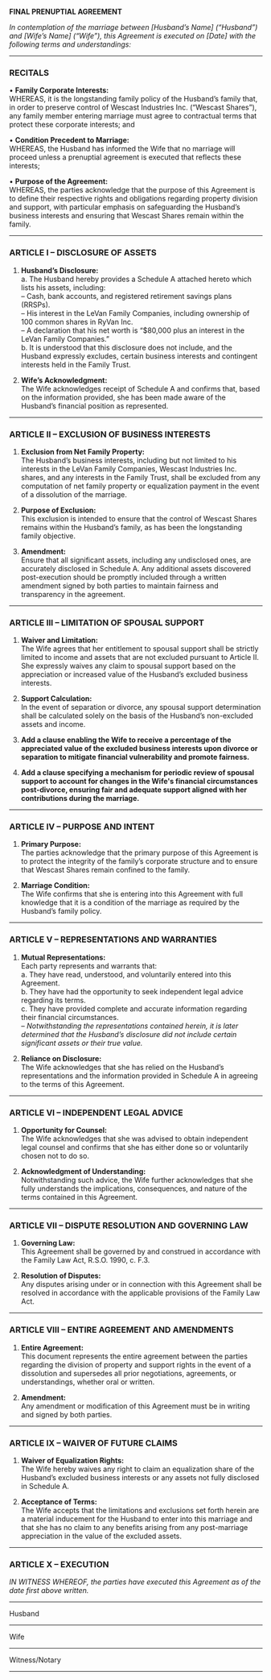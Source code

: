 **FINAL PRENUPTIAL AGREEMENT**

*In contemplation of the marriage between [Husband’s Name] (“Husband”) and [Wife’s Name] (“Wife”), this Agreement is executed on [Date] with the following terms and understandings:*

---

### RECITALS

• **Family Corporate Interests:**  
WHEREAS, it is the longstanding family policy of the Husband’s family that, in order to preserve control of Wescast Industries Inc. (“Wescast Shares”), any family member entering marriage must agree to contractual terms that protect these corporate interests; and

• **Condition Precedent to Marriage:**  
WHEREAS, the Husband has informed the Wife that no marriage will proceed unless a prenuptial agreement is executed that reflects these interests;

• **Purpose of the Agreement:**  
WHEREAS, the parties acknowledge that the purpose of this Agreement is to define their respective rights and obligations regarding property division and support, with particular emphasis on safeguarding the Husband’s business interests and ensuring that Wescast Shares remain within the family.

---

### ARTICLE I – DISCLOSURE OF ASSETS

1. **Husband’s Disclosure:**  
 a. The Husband hereby provides a Schedule A attached hereto which lists his assets, including:  
 – Cash, bank accounts, and registered retirement savings plans (RRSPs).  
 – His interest in the LeVan Family Companies, including ownership of 100 common shares in RyVan Inc.  
 – A declaration that his net worth is “$80,000 plus an interest in the LeVan Family Companies.”  
 b. It is understood that this disclosure does not include, and the Husband expressly excludes, certain business interests and contingent interests held in the Family Trust.

2. **Wife’s Acknowledgment:**  
The Wife acknowledges receipt of Schedule A and confirms that, based on the information provided, she has been made aware of the Husband’s financial position as represented.

---

### ARTICLE II – EXCLUSION OF BUSINESS INTERESTS

1. **Exclusion from Net Family Property:**  
 The Husband’s business interests, including but not limited to his interests in the LeVan Family Companies, Wescast Industries Inc. shares, and any interests in the Family Trust, shall be excluded from any computation of net family property or equalization payment in the event of a dissolution of the marriage.

2. **Purpose of Exclusion:**  
 This exclusion is intended to ensure that the control of Wescast Shares remains within the Husband’s family, as has been the longstanding family objective.

3. **Amendment:**  
 Ensure that all significant assets, including any undisclosed ones, are accurately disclosed in Schedule A. Any additional assets discovered post-execution should be promptly included through a written amendment signed by both parties to maintain fairness and transparency in the agreement.

---

### ARTICLE III – LIMITATION OF SPOUSAL SUPPORT

1. **Waiver and Limitation:**  
 The Wife agrees that her entitlement to spousal support shall be strictly limited to income and assets that are not excluded pursuant to Article II.  
 She expressly waives any claim to spousal support based on the appreciation or increased value of the Husband’s excluded business interests.

2. **Support Calculation:**  
 In the event of separation or divorce, any spousal support determination shall be calculated solely on the basis of the Husband’s non-excluded assets and income.

3. **Add a clause enabling the Wife to receive a percentage of the appreciated value of the excluded business interests upon divorce or separation to mitigate financial vulnerability and promote fairness.**

4. **Add a clause specifying a mechanism for periodic review of spousal support to account for changes in the Wife's financial circumstances post-divorce, ensuring fair and adequate support aligned with her contributions during the marriage.**

---

### ARTICLE IV – PURPOSE AND INTENT

1. **Primary Purpose:**  
 The parties acknowledge that the primary purpose of this Agreement is to protect the integrity of the family’s corporate structure and to ensure that Wescast Shares remain confined to the family.

2. **Marriage Condition:**  
 The Wife confirms that she is entering into this Agreement with full knowledge that it is a condition of the marriage as required by the Husband’s family policy.

---

### ARTICLE V – REPRESENTATIONS AND WARRANTIES

1. **Mutual Representations:**  
 Each party represents and warrants that:  
 a. They have read, understood, and voluntarily entered into this Agreement.  
 b. They have had the opportunity to seek independent legal advice regarding its terms.  
 c. They have provided complete and accurate information regarding their financial circumstances.  
 – *Notwithstanding the representations contained herein, it is later determined that the Husband’s disclosure did not include certain significant assets or their true value.*

2. **Reliance on Disclosure:**  
 The Wife acknowledges that she has relied on the Husband’s representations and the information provided in Schedule A in agreeing to the terms of this Agreement.

---

### ARTICLE VI – INDEPENDENT LEGAL ADVICE

1. **Opportunity for Counsel:**  
 The Wife acknowledges that she was advised to obtain independent legal counsel and confirms that she has either done so or voluntarily chosen not to do so.

2. **Acknowledgment of Understanding:**  
 Notwithstanding such advice, the Wife further acknowledges that she fully understands the implications, consequences, and nature of the terms contained in this Agreement.

---

### ARTICLE VII – DISPUTE RESOLUTION AND GOVERNING LAW

1. **Governing Law:**  
 This Agreement shall be governed by and construed in accordance with the Family Law Act, R.S.O. 1990, c. F.3.

2. **Resolution of Disputes:**  
 Any disputes arising under or in connection with this Agreement shall be resolved in accordance with the applicable provisions of the Family Law Act.

---

### ARTICLE VIII – ENTIRE AGREEMENT AND AMENDMENTS

1. **Entire Agreement:**  
 This document represents the entire agreement between the parties regarding the division of property and support rights in the event of a dissolution and supersedes all prior negotiations, agreements, or understandings, whether oral or written.

2. **Amendment:**  
 Any amendment or modification of this Agreement must be in writing and signed by both parties.

---

### ARTICLE IX – WAIVER OF FUTURE CLAIMS

1. **Waiver of Equalization Rights:**  
 The Wife hereby waives any right to claim an equalization share of the Husband’s excluded business interests or any assets not fully disclosed in Schedule A.

2. **Acceptance of Terms:**  
 The Wife accepts that the limitations and exclusions set forth herein are a material inducement for the Husband to enter into this marriage and that she has no claim to any benefits arising from any post-marriage appreciation in the value of the excluded assets.

---

### ARTICLE X – EXECUTION

*IN WITNESS WHEREOF, the parties have executed this Agreement as of the date first above written.*

 ______________________________  
  Husband

 ______________________________  
  Wife

 ______________________________  
  Witness/Notary

---